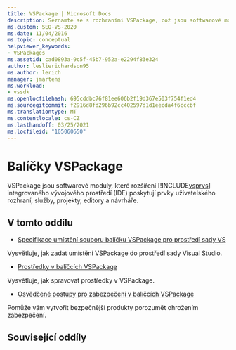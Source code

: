 ```yaml
---
title: VSPackage | Microsoft Docs
description: Seznamte se s rozhraními VSPackage, což jsou softwarové moduly, které rozšíření integrovaného vývojového prostředí sady Visual Studio poskytují prvky uživatelského rozhraní, služby, projekty, editory a návrháře.
ms.custom: SEO-VS-2020
ms.date: 11/04/2016
ms.topic: conceptual
helpviewer_keywords:
- VSPackages
ms.assetid: cad0893a-9c5f-45b7-952a-e2294f83e324
author: leslierichardson95
ms.author: lerich
manager: jmartens
ms.workload:
- vssdk
ms.openlocfilehash: 695cddbc76f81ee606b2f19d367e503f754f1ed4
ms.sourcegitcommit: f2916d8fd296b92cc402597d1d1eecda4f6cccbf
ms.translationtype: MT
ms.contentlocale: cs-CZ
ms.lasthandoff: 03/25/2021
ms.locfileid: "105060650"
---
```

# <a name="vspackages"></a>Balíčky VSPackage
VSPackage jsou softwarové moduly, které rozšíření [!INCLUDE[vsprvs](../../code-quality/includes/vsprvs_md.md)] integrovaného vývojového prostředí (IDE) poskytují prvky uživatelského rozhraní, služby, projekty, editory a návrháře.

## <a name="in-this-section"></a>V tomto oddílu
- [Specifikace umístění souboru balíčku VSPackage pro prostředí sady VS](../../extensibility/internals/specifying-vspackage-file-location-to-the-vs-shell.md)

 Vysvětluje, jak zadat umístění VSPackage do prostředí sady Visual Studio.

- [Prostředky v balíčcích VSPackage](../../extensibility/internals/resources-in-vspackages.md)

 Vysvětluje, jak spravovat prostředky v VSPackage.

- [Osvědčené postupy pro zabezpečení v balíčcích VSPackage](../../extensibility/internals/best-practices-for-security-in-vspackages.md)

 Pomůže vám vytvořit bezpečnější produkty porozumět ohrožením zabezpečení.

## <a name="related-sections"></a>Související oddíly
